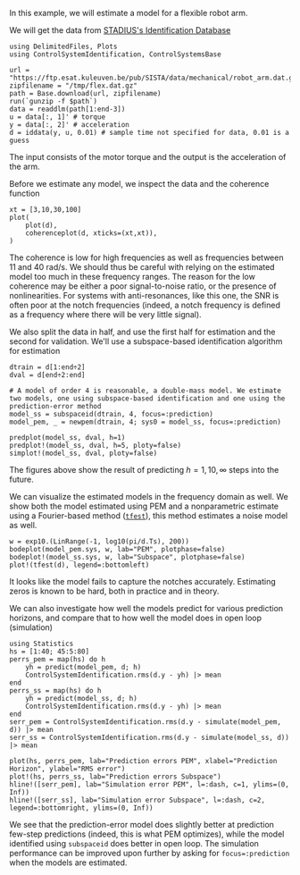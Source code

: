 In this example, we will estimate a model for a flexible robot arm. 

We will get the data from [STADIUS's Identification Database](https://homes.esat.kuleuven.be/~smc/daisy/daisydata.html)

```@example robot
using DelimitedFiles, Plots
using ControlSystemIdentification, ControlSystemsBase

url = "https://ftp.esat.kuleuven.be/pub/SISTA/data/mechanical/robot_arm.dat.gz"
zipfilename = "/tmp/flex.dat.gz"
path = Base.download(url, zipfilename)
run(`gunzip -f $path`)
data = readdlm(path[1:end-3])
u = data[:, 1]' # torque
y = data[:, 2]' # acceleration
d = iddata(y, u, 0.01) # sample time not specified for data, 0.01 is a guess
```
The input consists of the motor torque and the output is the acceleration of the arm. 

Before we estimate any model, we inspect the data and the coherence function
```@example robot
xt = [3,10,30,100]
plot(
    plot(d),
    coherenceplot(d, xticks=(xt,xt)),
)
```
The coherence is low for high frequencies as well as frequencies between 11 and 40 rad/s. We should thus be careful with relying on the estimated model too much in these frequency ranges. The reason for the low coherence may be either a poor signal-to-noise ratio, or the presence of nonlinearities. For systems with anti-resonances, like this one, the SNR is often poor at the notch frequencies (indeed, a notch frequency is defined as a frequency where there will be very little signal).

We also split the data in half, and use the first half for estimation and the second for validation. We'll use a subspace-based identification algorithm for estimation
```@example robot
dtrain = d[1:end÷2]
dval = d[end÷2:end]

# A model of order 4 is reasonable, a double-mass model. We estimate two models, one using subspace-based identification and one using the prediction-error method
model_ss = subspaceid(dtrain, 4, focus=:prediction)
model_pem, _ = newpem(dtrain, 4; sys0 = model_ss, focus=:prediction)

predplot(model_ss, dval, h=1)
predplot!(model_ss, dval, h=5, ploty=false)
simplot!(model_ss, dval, ploty=false)
```
The figures above show the result of predicting $h={1, 10, \infty}$ steps into the future.

We can visualize the estimated models in the frequency domain as well. We show both the model estimated using PEM and a nonparametric estimate using a Fourier-based method ([`tfest`](@ref)), this method estimates a noise model as well.

```@example robot
w = exp10.(LinRange(-1, log10(pi/d.Ts), 200))
bodeplot(model_pem.sys, w, lab="PEM", plotphase=false)
bodeplot!(model_ss.sys, w, lab="Subspace", plotphase=false)
plot!(tfest(d), legend=:bottomleft)
```
It looks like the model fails to capture the notches accurately. Estimating zeros is known to be hard, both in practice and in theory.

We can also investigate how well the models predict for various prediction horizons, and compare that to how well the model does in open loop (simulation)
```@example robot
using Statistics
hs = [1:40; 45:5:80]
perrs_pem = map(hs) do h
    yh = predict(model_pem, d; h)
    ControlSystemIdentification.rms(d.y - yh) |> mean
end
perrs_ss = map(hs) do h
    yh = predict(model_ss, d; h)
    ControlSystemIdentification.rms(d.y - yh) |> mean
end
serr_pem = ControlSystemIdentification.rms(d.y - simulate(model_pem, d)) |> mean
serr_ss = ControlSystemIdentification.rms(d.y - simulate(model_ss, d)) |> mean

plot(hs, perrs_pem, lab="Prediction errors PEM", xlabel="Prediction Horizon", ylabel="RMS error")
plot!(hs, perrs_ss, lab="Prediction errors Subspace")
hline!([serr_pem], lab="Simulation error PEM", l=:dash, c=1, ylims=(0, Inf))
hline!([serr_ss], lab="Simulation error Subspace", l=:dash, c=2, legend=:bottomright, ylims=(0, Inf))
```
We see that the prediction-error model does slightly better at prediction few-step predictions (indeed, this is what PEM optimizes), while the model identified using `subspaceid` does better in open loop.
The simulation performance can be improved upon further by asking for `focus=:prediction` when the models are estimated.